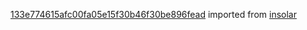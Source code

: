 [133e774615afc00fa05e15f30b46f30be896fead](https://github.com/insolar/insolar/commit/133e774615afc00fa05e15f30b46f30be896fead) imported from [insolar](https://github.com/insolar/insolar)
